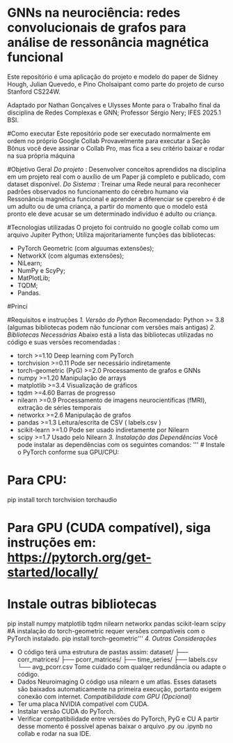 # GNNs na neurociência: redes convolucionais de grafos para análise de ressonância magnética funcional
Este repositório é uma aplicação do projeto e modelo do paper de Sidney Hough, Julian Quevedo, e Pino Cholsaipant como parte do projeto de curso Stanford CS224W.

Adaptado por Nathan Gonçalves e Ulysses Monte para o Trabalho final da disciplina de Redes Complexas e GNN;
Professor Sérgio Nery;
IFES 2025.1 BSI.

#Como executar
Este repositório pode ser executado normalmente em ordem no próprio Google Collab
Provavelmente para executar a Seção Bônus você deve assinar o Collab Pro, mas fica a seu critério baixar e rodar na sua própria máquina

#Objetivo Geral
*Do projeto* : Desenvolver conceitos aprendidos na disciplina em um projeto real com o auxílio de um Paper já completo e publicado, com dataset disponível.
*Do Sistema* : Treinar uma Rede neural para reconhecer padrôes observados no funcionamento do cérebro humano via Ressonância magnética funcional e aprender a diferenciar se cperebro é de um adulto ou de uma criança, a partir do momento que o modelo está pronto ele deve acusar se um determinado indivíduo é adulto ou criança.

#Tecnologias utilizadas
O projeto foi contruído no google collab como um arquivo Jupiter Python;
Utiliza majoritariamente funções das bibliotecas:
 - PyTorch Geometric (com alguumas extensões);
 - NetworkX (com algumas extensões);
 - NiLearn;
 - NumPy e ScyPy;
 - MatPlotLib;
 - TQDM;
 - Pandas.

#Princi

#Requisitos e instruções 
*1. Versão do Python*
  Recomendado: Python >= 3.8 (algumas bibliotecas podem não funcionar com versões mais antigas)
*2. Bibliotecas Necessárias*
  Abaixo está a lista das bibliotecas utilizadas no código e suas versões recomendadas :
 - torch >=1.10 Deep learning com PyTorch
 - torchvision >=0.11 Pode ser necessário indiretamente
 - torch-geometric (PyG) >=2.0 Processamento de grafos e GNNs
 - numpy >=1.20 Manipulação de arrays
 - matplotlib >=3.4 Visualização de gráficos
 - tqdm >=4.60 Barras de progresso
 - nilearn >=0.9 Processamento de imagens neurocientíficas (fMRI), extração de séries temporais
 - networkx >=2.6 Manipulação de grafos
 - pandas >=1.3 Leitura/escrita de CSV ( labels.csv )
 - scikit-learn >=1.0 Pode ser usado indiretamente por Nilearn
 - scipy >=1.7 Usado pelo Nilearn
*3. Instalação das Dependências*
Você pode instalar as dependências com os seguintes comandos:
'''  # Instale o PyTorch conforme sua GPU/CPU:
  # Para CPU:
  pip install torch torchvision torchaudio
  # Para GPU (CUDA compatível), siga instruções em: https://pytorch.org/get-started/locally/ 
  # Instale outras bibliotecas
  pip install numpy matplotlib tqdm nilearn networkx pandas scikit-learn scipy
  #A instalação do torch-geometric requer versões compatíveis com o PyTorch instalado. 
  pip install torch-geometric'''
*4. Outras Considerações*
 - O código terá uma estrutura de pastas assim:
dataset/
├── corr_matrices/
├── pcorr_matrices/
├── time_series/
├── labels.csv
└── avg_pcorr.csv
Tome cuidado com qualqer redundância ou adapte o código.
 - Dados Neuroimaging
O código usa nilearn e um atlas. Esses datasets são baixados automaticamente na primeira execução, portanto exigem conexão com internet.
*Compatibilidade com GPU (Opcional)*
 - Ter uma placa NVIDIA compatível com CUDA.
 - Instalar versão CUDA do PyTorch.
 - Verificar compatibilidade entre versões do PyTorch, PyG e CU
A partir desse momento é possível apenas baixar o arquivo .py ou .ipynb no collab e rodar na sua IDE.
